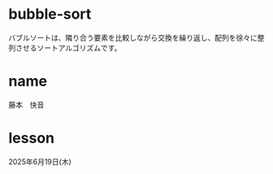 # bubble-sort
バブルソートは、隣り合う要素を比較しながら交換を繰り返し、配列を徐々に整列させるソートアルゴリズムです。

# name
藤本　快音

# lesson
2025年6月19日(木)
